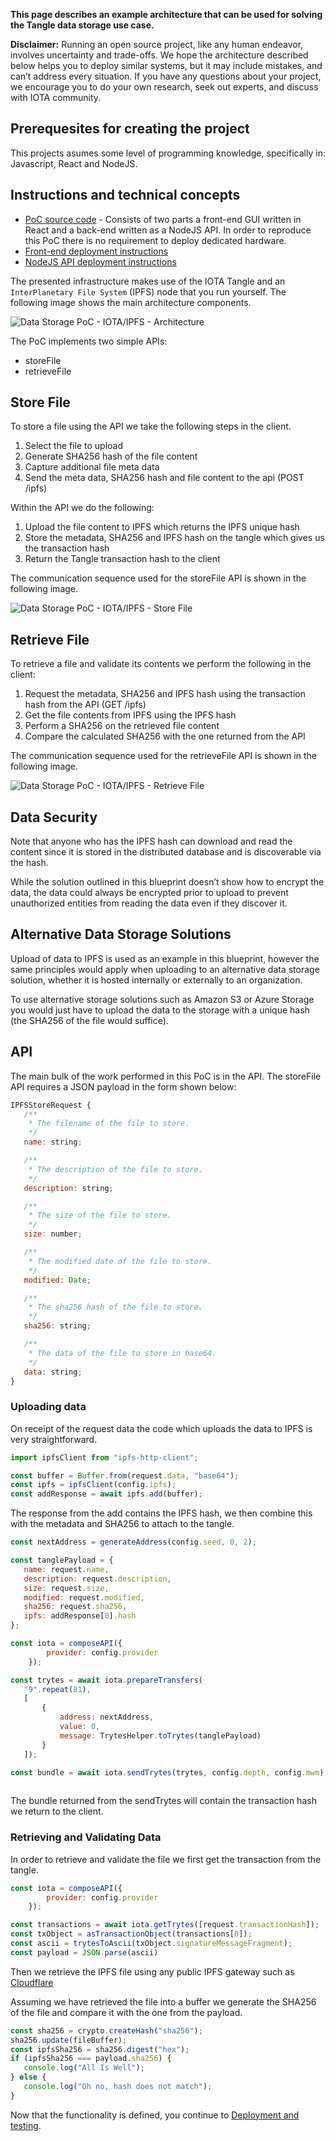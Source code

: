 **This page describes an example architecture that can be used for solving the Tangle data storage use case.**

**Disclaimer:** Running an open source project, like any human endeavor, involves uncertainty and trade-offs. We hope the architecture described below helps you to deploy similar systems, but it may include mistakes, and can’t address every situation. If you have any questions about your project, we encourage you to do your own research, seek out experts, and discuss with IOTA community.

## Prerequesites for creating the project

This projects asumes some level of programming knowledge, specifically in: Javascript, React and NodeJS.

## Instructions and technical concepts 

- [PoC source code](https://github.com/iotaledger/poc-ipfs/blob/master/README.md) - 
Consists of two parts a front-end GUI written in React and a back-end written as a NodeJS API.
In order to reproduce this PoC there is no requirement to deploy dedicated hardware.
- [Front-end deployment instructions](https://github.com/iotaledger/poc-ipfs/blob/master/client/DEPLOYMENT.md)
- [NodeJS API deployment instructions](https://github.com/iotaledger/poc-ipfs/blob/master/api/DEPLOYMENT.md)

The presented infrastructure makes use of the IOTA Tangle and an `InterPlanetary File System` (IPFS) node that you run yourself. The following image shows the main architecture components.

![Data Storage PoC - IOTA/IPFS - Architecture](../data-storage-ipfs.png)

The PoC implements two simple APIs:

- storeFile
- retrieveFile
  
## Store File

To store a file using the API we take the following steps in the client.
1.	Select the file to upload
2.	Generate SHA256 hash of the file content
3.	Capture additional file meta data
4.	Send the meta data, SHA256 hash and file content to the api (POST /ipfs)

Within the API we do the following:
1.	Upload the file content to IPFS which returns the IPFS unique hash
2.	Store the metadata, SHA256 and IPFS hash on the tangle which gives us the transaction hash
3.	Return the Tangle transaction hash to the client

The communication sequence used for the storeFile API is shown in the following image.

![Data Storage PoC - IOTA/IPFS - Store File](../data-storage-store.png)

## Retrieve File

To retrieve a file and validate its contents we perform the following in the client:

1. Request the metadata, SHA256 and IPFS hash using the transaction hash from the API (GET /ipfs)
2. Get the file contents from IPFS using the IPFS hash
3. Perform a SHA256 on the retrieved file content
4. Compare the calculated SHA256 with the one returned from the API

The communication sequence used for the retrieveFile API is shown in the following image.

![Data Storage PoC - IOTA/IPFS - Retrieve File](../data-storage-retrieve.png)

## Data Security

Note that anyone who has the IPFS hash can download and read the content since it is stored in the distributed database and is discoverable via the hash. 

While the solution outlined in this blueprint doesn’t show how to encrypt the data, the data could always be encrypted prior to upload to prevent unauthorized entities from reading the data even if they discover it. 

## Alternative Data Storage Solutions

Upload of data to IPFS is used as an example in this blueprint, however the same principles would apply when uploading to an alternative data storage solution, whether it is hosted internally or externally to an organization.

To use alternative storage solutions such as Amazon S3 or Azure Storage you would just have to upload the data to the storage with a unique hash (the SHA256 of the file would suffice).

## API

The main bulk of the work performed in this PoC is in the API. The storeFile API requires a JSON payload in the form shown below:

```javascript
IPFSStoreRequest {
   /**
    * The filename of the file to store.
    */
   name: string;

   /**
    * The description of the file to store.
    */
   description: string;

   /**
    * The size of the file to store.
    */
   size: number;

   /**
    * The modified date of the file to store.
    */
   modified: Date;

   /**
    * The sha256 hash of the file to store.
    */
   sha256: string;

   /**
    * The data of the file to store in base64.
    */
   data: string;
}
```

### Uploading data

On receipt of the request data the code which uploads the data to IPFS is very straightforward.

```javascript
import ipfsClient from "ipfs-http-client";

const buffer = Buffer.from(request.data, "base64");
const ipfs = ipfsClient(config.ipfs);
const addResponse = await ipfs.add(buffer);
```

The response from the add contains the IPFS hash, we then combine this with the metadata and SHA256 to attach to the tangle.

```javascript
const nextAddress = generateAddress(config.seed, 0, 2);

const tanglePayload = {
   name: request.name,
   description: request.description,
   size: request.size,
   modified: request.modified,
   sha256: request.sha256,
   ipfs: addResponse[0].hash
};

const iota = composeAPI({
        provider: config.provider
    });

const trytes = await iota.prepareTransfers(
   "9".repeat(81),
   [
	   {
		   address: nextAddress,
		   value: 0,
		   message: TrytesHelper.toTrytes(tanglePayload)
	   }
   ]);

const bundle = await iota.sendTrytes(trytes, config.depth, config.mwm);
   
```

The bundle returned from the sendTrytes will contain the transaction hash we return to the client.

### Retrieving and Validating Data

In order to retrieve and validate the file we first get the transaction from the tangle.

```javascript
const iota = composeAPI({
        provider: config.provider
    });

const transactions = await iota.getTrytes([request.transactionHash]);
const txObject = asTransactionObject(transactions[0]);
const ascii = trytesToAscii(txObject.signatureMessageFragment);
const payload = JSON.parse(ascii)
```

Then we retrieve the IPFS file using any public IPFS gateway such as [Cloudflare](https://cloudflare-ipfs.com/ipfs/:hash)

Assuming we have retrieved the file into a buffer we generate the SHA256 of the file and compare it with the one from the payload.

```javascript
const sha256 = crypto.createHash("sha256");
sha256.update(fileBuffer);
const ipfsSha256 = sha256.digest("hex");
if (ipfsSha256 === payload.sha256) {
   console.log("All Is Well");
} else {
   console.log("Oh no, hash does not match");
}
```

Now that the functionality is defined, you continue to [Deployment and testing](deployment-and-testing.md).